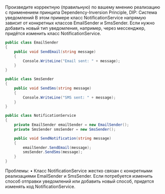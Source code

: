 ﻿Произведите корректную (правильную) по вашему мнению реализацию с применением принципа Dependency-Inversion Principle, DIP:
Система уведомлений
В этом примере класс NotificationService напрямую зависит от конкретных классов EmailSender и SmsSender. Если нужно добавить новый тип уведомления, например, через мессенджер, придётся изменить класс NotificationService.
```csharp
public class EmailSender
{
    public void SendEmail(string message)
    {
        Console.WriteLine("Email sent: " + message);
    }
}

public class SmsSender
{
    public void SendSms(string message)
    {
        Console.WriteLine("SMS sent: " + message);
    }
}

public class NotificationService
{
    private EmailSender emailSender = new EmailSender();
    private SmsSender smsSender = new SmsSender();

    public void SendNotification(string message)
    {
        emailSender.SendEmail(message);
        smsSender.SendSms(message);
    }
}
```

Проблемы:
•	Класс NotificationService жестко связан с конкретными реализациями EmailSender и SmsSender. Если потребуется изменить способ отправки уведомлений или добавить новый способ, придется изменять код NotificationService.
